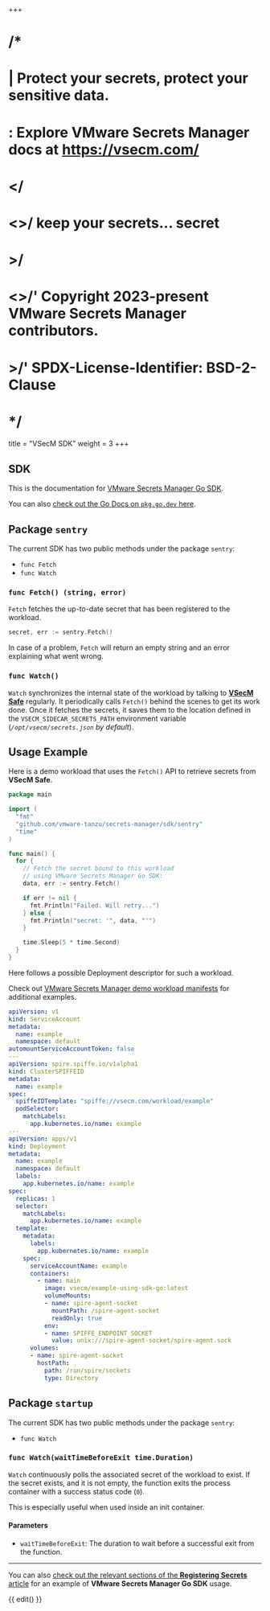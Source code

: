 +++
# /*
# |    Protect your secrets, protect your sensitive data.
# :    Explore VMware Secrets Manager docs at https://vsecm.com/
# </
# <>/  keep your secrets... secret
# >/
# <>/' Copyright 2023-present VMware Secrets Manager contributors.
# >/'  SPDX-License-Identifier: BSD-2-Clause
# */

title = "VSecM SDK"
weight = 3
+++

## SDK

This is the documentation for [VMware Secrets Manager Go SDK][go-sdk].

You can also [check out the Go Docs on `pkg.go.dev` here][go-docs].

[go-docs]: https://pkg.go.dev/github.com/vmware-tanzu/secrets-manager/sdk
[go-sdk]: https://github.com/vmware-tanzu/secrets-manager/tree/main/sdk

## Package `sentry`

The current SDK has two public methods under the package `sentry`:

* `func Fetch`
* `func Watch`

### `func Fetch() (string, error)`

`Fetch` fetches the up-to-date secret that has been registered to the workload.

```go
secret, err := sentry.Fetch()
```

In case of a problem, `Fetch` will return an empty string and an error
explaining what went wrong.

### `func Watch()`

`Watch` synchronizes the internal state of the workload by talking to
[**VSecM Safe**][vsecm-safe] regularly. It periodically calls `Fetch()`
behind the scenes to get its work done. Once it fetches the secrets,
it saves them to the location defined in the `VSECM_SIDECAR_SECRETS_PATH`
environment variable (*`/opt/vsecm/secrets.json` by default*).

[vsecm-safe]: https://github.com/vmware-tanzu/secrets-manager/tree/main/app/safe

## Usage Example

Here is a demo workload that uses the `Fetch()` API to retrieve secrets from
**VSecM Safe**.

```go
package main

import (
  "fmt"
  "github.com/vmware-tanzu/secrets-manager/sdk/sentry"
  "time"
)

func main() {
  for {
    // Fetch the secret bound to this workload
    // using VMware Secrets Manager Go SDK:
    data, err := sentry.Fetch()

    if err != nil {
      fmt.Println("Failed. Will retry...")
    } else {
      fmt.Println("secret: '", data, "'")
    }

    time.Sleep(5 * time.Second)
  }
}
```

Here follows a possible Deployment descriptor for such a workload.

Check out [VMware Secrets Manager demo workload manifests][demos] for additional examples.

[demos]: https://github.com/vmware-tanzu/secrets-manager/tree/main/examples/using_sdk_go/k8s "Demo Workloads"

```yaml
apiVersion: v1
kind: ServiceAccount
metadata:
  name: example
  namespace: default
automountServiceAccountToken: false
---
apiVersion: spire.spiffe.io/v1alpha1
kind: ClusterSPIFFEID
metadata:
  name: example
spec:
  spiffeIDTemplate: "spiffe://vsecm.com/workload/example"
  podSelector:
    matchLabels:
      app.kubernetes.io/name: example
---
apiVersion: apps/v1
kind: Deployment
metadata:
  name: example
  namespace: default
  labels:
    app.kubernetes.io/name: example
spec:
  replicas: 1
  selector:
    matchLabels:
      app.kubernetes.io/name: example
  template:
    metadata:
      labels:
        app.kubernetes.io/name: example
    spec:
      serviceAccountName: example
      containers:
        - name: main
          image: vsecm/example-using-sdk-go:latest
          volumeMounts:
          - name: spire-agent-socket
            mountPath: /spire-agent-socket
            readOnly: true
          env:
          - name: SPIFFE_ENDPOINT_SOCKET
            value: unix:///spire-agent-socket/spire-agent.sock
      volumes:
      - name: spire-agent-socket
        hostPath:
          path: /run/spire/sockets
          type: Directory
```

## Package `startup`

The current SDK has two public methods under the package `sentry`:

* `func Watch`

### `func Watch(waitTimeBeforeExit time.Duration)`

`Watch` continuously polls the associated secret of the workload to exist.
If the secret exists, and it is not empty, the function exits the process
container with a success status code (`0`).

This is especially useful when used inside an init container.

#### Parameters

* `waitTimeBeforeExit`: The duration to wait before a successful exit from
  the function.

----

You can also [check out the relevant sections of the
**Registering Secrets** article][registering-secrets] for an example of
**VMware Secrets Manager Go SDK** usage.

[registering-secrets]: @/documentation/use-cases/registering-secrets.md "Register a Secret"

{{ edit() }}
